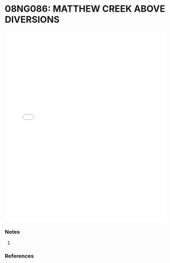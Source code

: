 # 08NG086: MATTHEW CREEK ABOVE DIVERSIONS

<iframe src="/distribution_estimation/_static/stations/08NG086_fdc.html" width="100%" height="600" frameborder="0"></iframe>

### Notes
1. 

### References

